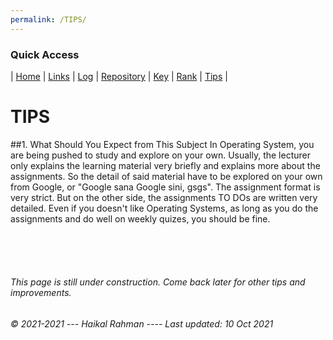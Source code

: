 ```yaml
---
permalink: /TIPS/
---
```


### Quick Access
| [Home](https://haikalrmn.github.io/os212/ "Repository's Home Page") | [Links](https://haikalrmn.github.io/os212/LINKS/ "OS/Github Related References (You are here)") | [Log](https://haikalrmn.github.io/os212/TXT/mylog.txt "Log of OS Related Activities 24/7") | [Repository](https://github.com/haikalrmn/os212 "os212 Repository Page") |  [Key](https://haikalrmn.github.io/os212/TXT/mypubkey.txt "My Repository's Public Key") | [Rank](https://haikalrmn.github.io/os212/TXT/myrank.txt "Best List of os212 Outside Reference from My Friends (listed as their github name)") | [Tips](https://haikalrmn.github.io/os212/TIPS/ "What You Should and You Shouldn't Do in Operating System Subject") |


# TIPS

##1. What Should You Expect from This Subject
In Operating System, you are being pushed to study and explore on your own. Usually, the lecturer only explains the learning material very briefly and explains more about the assignments. So the detail of said material have to be explored on your own from Google, or "Google sana Google sini, gsgs". The assignment format is very strict. But on the other side, the assignments TO DOs are written very detailed. Even if you doesn't like Operating Systems, as long as you do the assignments and do well on weekly quizes, you should be fine.

<br>
<br>
<br>

###### This page is still under construction. Come back later for other tips and improvements.
###### © 2021-2021 --- Haikal Rahman ---- Last updated: 10 Oct 2021

